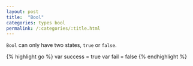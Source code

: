 ```yaml
---
layout: post
title:  "Bool"
categories: types bool
permalink: /:categories/:title.html
---
```


`Bool` can only have two states, `true` or `false`. 

{% highlight go %}
var success = true
var fail = false
{% endhighlight %}